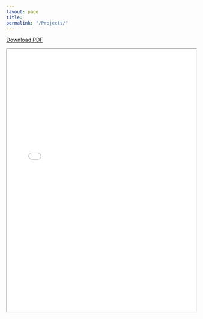 ```yaml
---
layout: page
title: 
permalink: "/Projects/"
---
```


<a href="/assets/APSA2019RickertWaterburyMoy.pdf">Download PDF</a>

<div style="width: 100%; height:700">
<iframe src="/assets/APSA2019RickertWaterburyMoy.pdf" width="100%" height="700">
This browser does not support PDFs. Please download the PDF to view it: <a href="/assets/APSA2019RickertWaterburyMoy.pdf">Download PDF</a>
</iframe>
</div>


